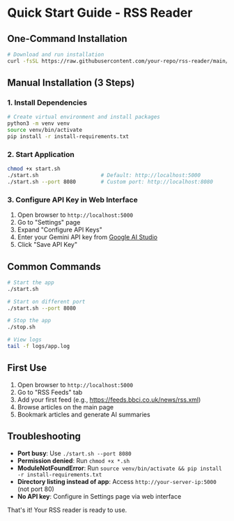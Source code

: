 # Quick Start Guide - RSS Reader

## One-Command Installation

```bash
# Download and run installation
curl -fsSL https://raw.githubusercontent.com/your-repo/rss-reader/main/quick-install.sh | bash
```

## Manual Installation (3 Steps)

### 1. Install Dependencies
```bash
# Create virtual environment and install packages
python3 -m venv venv
source venv/bin/activate
pip install -r install-requirements.txt
```

### 2. Start Application
```bash
chmod +x start.sh
./start.sh                    # Default: http://localhost:5000
./start.sh --port 8080        # Custom port: http://localhost:8080
```

### 3. Configure API Key in Web Interface

1. Open browser to `http://localhost:5000`
2. Go to "Settings" page
3. Expand "Configure API Keys" 
4. Enter your Gemini API key from [Google AI Studio](https://aistudio.google.com/)
5. Click "Save API Key"

## Common Commands

```bash
# Start the app
./start.sh

# Start on different port
./start.sh --port 8080

# Stop the app
./stop.sh

# View logs
tail -f logs/app.log
```

## First Use

1. Open browser to `http://localhost:5000`
2. Go to "RSS Feeds" tab
3. Add your first feed (e.g., https://feeds.bbci.co.uk/news/rss.xml)
4. Browse articles on the main page
5. Bookmark articles and generate AI summaries

## Troubleshooting

- **Port busy**: Use `./start.sh --port 8080`
- **Permission denied**: Run `chmod +x *.sh`
- **ModuleNotFoundError**: Run `source venv/bin/activate && pip install -r install-requirements.txt`
- **Directory listing instead of app**: Access `http://your-server-ip:5000` (not port 80)
- **No API key**: Configure in Settings page via web interface

That's it! Your RSS reader is ready to use.